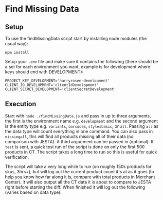 # Find Missing Data
## Setup
To use the findMissingData script start by installing node modules (the usual way):

```
npm install
```

Setup your `.env` file and make sure it contains the following (there should be a set for each environment you want, example is for development where keys should end with DEVELOPMENT):

```
PROJECT_KEY_DEVELOPMENT='harryrosen-development'
CLIENT_ID_DEVELOPMENT='clientIdDevelopment'
CLIENT_SECRET_DEVELOPMENT='clientSecretDevelopment'
```

## Execution
Start with `node ./findMissingData.js` and pass in up to three arguments, the first is the environment name e.g. `development` and the second argument is the entity type e.g. `variants`, `barcodes`, `stylesbasic`, or `all`. Passing `all` as the data type will count everything in one command.
You can also pass in `missingall`, this will find all products missing all of their data (no comparison with JESTA).
A third arguement can be passed in (optional). If `test` is sent, a quick test run of the script is done on only the first 500 products in CT. The script takes a long time to run so this is useful for quick verification.

The script will take a very long while to run (on roughly 150k products for skus, 3hrs+), but will log out the current product count it's at as it goes (to help you know how far along it is, compare with total products in Merchant Center). It will also output all the CT data it is about to compare to JESTA right before starting the diff.
When finished it will log out the following (varies based on data type): 

